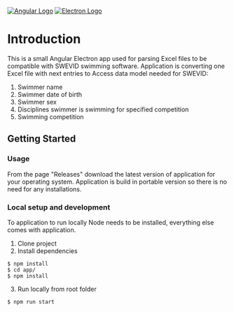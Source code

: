 [![Angular Logo](https://www.vectorlogo.zone/logos/angular/angular-icon.svg)](https://angular.io/) [![Electron Logo](https://www.vectorlogo.zone/logos/electronjs/electronjs-icon.svg)](https://electronjs.org/)


# Introduction

This is a small Angular Electron app used for parsing Excel files to be compatible
with SWEVID swimming software. 
Application is converting one Excel file with next entries to Access data model needed
for SWEVID:
1. Swimmer name
2. Swimmer date of birth
3. Swimmer sex
4. Disciplines swimmer is swimming for specified competition
5. Swimming competition

## Getting Started

### Usage
From the page "Releases" download the latest version of application for your operating 
system. Application is build in portable version so there is no need for any installations.

### Local setup and development
To application to run locally Node needs to be installed, everything else comes with
application.
1. Clone project 
2. Install dependencies
```shell
$ npm install
$ cd app/
$ npm install
```
3. Run locally from root folder
```shell
$ npm run start
```


